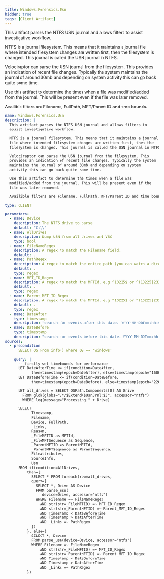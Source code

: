 ```yaml
---
title: Windows.Forensics.Usn
hidden: true
tags: [Client Artifact]
---
```


This artifact parses the NTFS USN journal and allows filters to
assist investigative workflow.

NTFS is a journal filesystem. This means that it maintains a journal
file where intended filesystem changes are written first, then the
filesystem is changed. This journal is called the USN journal in NTFS.

Velociraptor can parse the USN journal from the filesystem. This
provides an indication of recent file changes. Typically the system
maintains the journal of around 30mb and depending on system
activity this can go back quite some time.

Use this artifact to determine the times when a file was
modified/added from the journal. This will be present even if the
file was later removed.

Availible filters are Filename, FullPath, MFT/Parent ID and time bounds.


```yaml
name: Windows.Forensics.Usn
description: |
  This artifact parses the NTFS USN journal and allows filters to
  assist investigative workflow.

  NTFS is a journal filesystem. This means that it maintains a journal
  file where intended filesystem changes are written first, then the
  filesystem is changed. This journal is called the USN journal in NTFS.

  Velociraptor can parse the USN journal from the filesystem. This
  provides an indication of recent file changes. Typically the system
  maintains the journal of around 30mb and depending on system
  activity this can go back quite some time.

  Use this artifact to determine the times when a file was
  modified/added from the journal. This will be present even if the
  file was later removed.

  Availible filters are Filename, FullPath, MFT/Parent ID and time bounds.

type: CLIENT

parameters:
  - name: Device
    description: The NTFS drive to parse
    default: "C:\\"
  - name: AllDrives
    description: Dump USN from all drives and VSC
    type: bool
  - name: FileNameRegex
    description: A regex to match the Filename field.
    default: .
  - name: PathRegex
    description: A regex to match the entire path (you can watch a directory or a file type).
    default: .
    type: regex
  - name: MFT_ID_Regex
    description: A regex to match the MFTId. e.g ^10225$ or ^(10225|232111)$
    default: .
    type: regex
  - name: Parent_MFT_ID_Regex
    description: A regex to match the MFTId. e.g ^10225$ or ^(10225|232111)$
    default: .
    type: regex
  - name: DateAfter
    type: timestamp
    description: "search for events after this date. YYYY-MM-DDTmm:hh:ssZ"
  - name: DateBefore
    type: timestamp
    description: "search for events before this date. YYYY-MM-DDTmm:hh:ssZ"
sources:
  - precondition:
      SELECT OS From info() where OS =~ 'windows'

    query: |
      -- firstly set timebounds for performance
      LET DateAfterTime <= if(condition=DateAfter,
            then=timestamp(epoch=DateAfter), else=timestamp(epoch="1600-01-01"))
      LET DateBeforeTime <= if(condition=DateBefore,
            then=timestamp(epoch=DateBefore), else=timestamp(epoch="2200-01-01"))

      LET all_drives = SELECT OSPath.Components[0] AS Drive
        FROM glob(globs="/*/$Extend/$UsnJrnl:$J", accessor="ntfs")
        WHERE log(message="Processing " + Drive)

      SELECT
            Timestamp,
            Filename,
            Device, FullPath,
            _Links,
            Reason,
            _FileMFTID as MFTId,
            _FileMFTSequence as Sequence,
            _ParentMFTID as ParentMFTId,
            _ParentMFTSequence as ParentSequence,
            FileAttributes,
            SourceInfo,
            Usn
      FROM if(condition=AllDrives,
          then={
            SELECT * FROM foreach(row=all_drives,
            query={
              SELECT *, Drive AS Device
              FROM parse_usn(
                 device=Drive, accessor="ntfs")
              WHERE Filename =~ FileNameRegex
                AND str(str=_FileMFTID) =~ MFT_ID_Regex
                AND str(str=_ParentMFTID) =~ Parent_MFT_ID_Regex
                AND Timestamp < DateBeforeTime
                AND Timestamp > DateAfterTime
                AND _Links =~ PathRegex
            })
          }, else={
            SELECT *, Device
            FROM parse_usn(device=Device, accessor="ntfs")
            WHERE Filename =~ FileNameRegex
                AND str(str=_FileMFTID) =~ MFT_ID_Regex
                AND str(str=_ParentMFTID) =~ Parent_MFT_ID_Regex
                AND Timestamp < DateBeforeTime
                AND Timestamp > DateAfterTime
                AND _Links =~ PathRegex
          })

```

